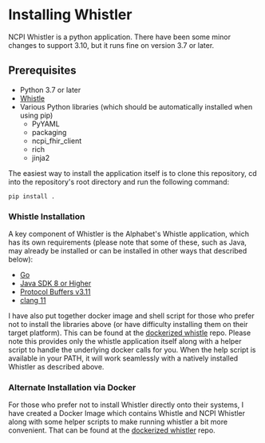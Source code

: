 # Installing Whistler
NCPI Whistler is a python application. There have been some minor changes to support 3.10, but it runs fine on version 3.7 or later. 

## Prerequisites
- Python 3.7 or later
- [Whistle](/#/whistle)
- Various Python libraries (which should be automatically installed when using pip)
  - PyYAML
  - packaging
  - ncpi_fhir_client
  - rich
  - jinja2

The easiest way to install the application itself is to clone this repository, cd into the repository's root directory and run the following command: 

``pip install .``

### Whistle Installation
A key component of Whistler is the Alphabet's Whistle application, which has its own requirements (please note that some of these, such as Java, may already be installed or can be installed in other ways that described below): 

* [Go](https://go.dev/doc/install)
* [Java SDK 8 or Higher](https://openjdk.org/install/)
* [Protocol Buffers v3.11](https://github.com/protocolbuffers/protobuf/releases/tag/v3.11.4)
* [clang 11](https://clang.llvm.org/get_started.html)

I have also put together docker image and shell script for those who prefer not to install the libraries above (or have difficulty installing them on their target platform). This can be found at the [dockerized whistle](https://github.com/NIH-NCPI/dockerized-whistle) repo. Please note this provides only the whistle application itself along with a helper script to handle the underlying docker calls for you. When the help script is available in your PATH, it will work seamlessly with a natively installed Whistler as described above. 

### Alternate Installation via Docker
For those who prefer not to install Whistler directly onto their systems, I have created a Docker Image which contains Whistle and NCPI Whistler along with some helper scripts to make running whistler a bit more convenient. That can be found at the [dockerized whistler](https://github.com/NIH-NCPI/dockerized-whistler) repo. 